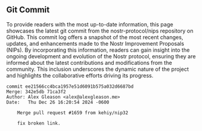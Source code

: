 ## Git Commit
To provide readers with the most up-to-date information, this page showcases the latest git commit from the nostr-protocol/nips repository on GitHub. This commit log offers a snapshot of the most recent changes, updates, and enhancements made to the Nostr Improvement Proposals (NIPs). By incorporating this information, readers can gain insight into the ongoing development and evolution of the Nostr protocol, ensuring they are informed about the latest contributions and modifications from the community. This inclusion underscores the dynamic nature of the project and highlights the collaborative efforts driving its progress.

```shell
commit ee21566cc4bca1957e51d6091b575a032d6687bd
Merge: 342e5db 71ca3f2
Author: Alex Gleason <alex@alexgleason.me>
Date:   Thu Dec 26 16:20:54 2024 -0600

    Merge pull request #1659 from kehiy/nip32
    
    fix broken link.
```
